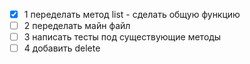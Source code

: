 - [x] 1 переделать метод list - сделать общую функцию 
- [ ] 2 переделать майн файл
- [ ] 3 написать тесты под существующие методы
- [ ] 4 добавить delete